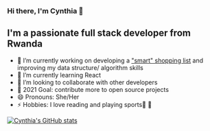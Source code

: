### Hi there, I'm Cynthia 👋

## I'm a passionate full stack developer from Rwanda
 
- 🔭 I’m currently working on developing a ["smart" shopping list](https://tcl-25-shopping-list.web.app/) and improving my data structure/ algorithm skills
- 🌱 I’m currently learning React 
- 👯 I’m looking to collaborate with other developers
- :goal_net: 2021 Goal: contribute more to open source projects
- 😄 Pronouns: She/Her
- ⚡ Hobbies: I love reading and playing sports:basketball: :volleyball:


[![Cynthia's GitHub stats](https://github-readme-stats.vercel.app/api?username=ciradu2204&show_icons=true&theme=cobalt)](https://github.com/anuraghazra/github-readme-stats)


